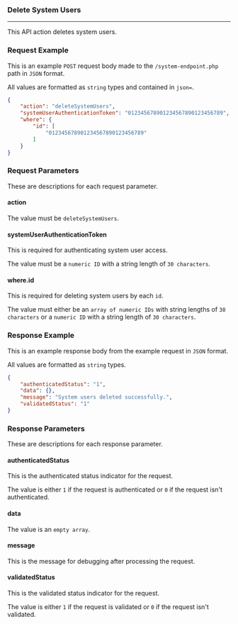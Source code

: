 ### Delete System Users
---

This API action deletes system users.

### Request Example

This is an example `POST` request body made to the `/system-endpoint.php` path in `JSON` format.

All values are formatted as `string` types and contained in `json=`.

``` json
{
    "action": "deleteSystemUsers",
    "systemUserAuthenticationToken": "012345678901234567890123456789",
    "where": {
        "id": [
            "012345678901234567890123456789"
        ]
    }
}
```

### Request Parameters

These are descriptions for each request parameter.

#### action

The value must be `deleteSystemUsers`.

#### systemUserAuthenticationToken

This is required for authenticating system user access.

The value must be a `numeric ID` with a string length of `30 characters`.

#### where.id

This is required for deleting system users by each `id`.

The value must either be an `array of numeric IDs` with string lengths of `30 characters` or a `numeric ID` with a string length of `30 characters`.

### Response Example

This is an example response body from the example request in `JSON` format.

All values are formatted as `string` types.

``` json
{
    "authenticatedStatus": "1",
    "data": {},
    "message": "System users deleted successfully.",
    "validatedStatus": "1"
}
```

### Response Parameters

These are descriptions for each response parameter.

#### authenticatedStatus

This is the authenticated status indicator for the request.

The value is either `1` if the request is authenticated or `0` if the request isn't authenticated.

#### data

The value is an `empty array`.

#### message

This is the message for debugging after processing the request.

#### validatedStatus

This is the validated status indicator for the request.

The value is either `1` if the request is validated or `0` if the request isn't validated.
